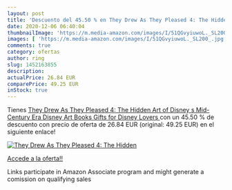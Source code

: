 ```yaml
---
layout: post
title: 'Descuento del 45.50 % en They Drew As They Pleased 4: The Hidden '
date: 2020-12-06 06:40:04
thumbnailImage: 'https://m.media-amazon.com/images/I/51QGvyiuwoL._SL200_.jpg'
images: [ 'https://m.media-amazon.com/images/I/51QGvyiuwoL._SL200_.jpg' ]
comments: true
category: ofertas
author: ring
slug: 1452163855
description:
actualPrice: 26.84 EUR
comparePrice: 49.25 EUR
inStock: true
---
```


Tienes [They Drew As They Pleased 4: The Hidden Art of Disney s Mid-Century Era  Disney Art Books  Gifts for Disney Lovers ](https://www.amazon.es/dp/1452163855/?tag=tolees-21) con un 45.50 % de descuento con precio de oferta de 26.84 EUR (original: 49.25 EUR) en el siguiente enlace!

[![They Drew As They Pleased 4: The Hidden ](https://m.media-amazon.com/images/I/51QGvyiuwoL._SL200_.jpg)](https://www.amazon.es/dp/1452163855/?tag=tolees-21)

[Accede a la oferta!!](https://www.amazon.es/dp/1452163855/?tag=tolees-21)

Links participate in Amazon Associate program and might generate a comission on qualifying sales


